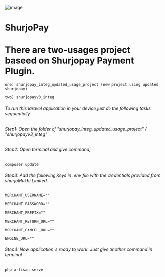 ![image](https://user-images.githubusercontent.com/57352037/170198396-932692aa-3354-4cf0-abc1-2b8ef43a6de3.png)
# ShurjoPay

# There are two-usages project baseed on Shurjopay Payment Plugin.
``
one) shurjopay_integ_updated_usage_project (new project using updated shurjopay)
``

``
two) shurjopayv3_integ 
``
###### To run this laravel application in your device,just do the following tasks sequentially.

###### Step1: Open the folder of "shurjopay_integ_updated_usage_project" / "shurjopayv3_integ" 

###### Step2: Open terminal and give command,
``
composer update
``

###### Step3: Add the following Keys in .env file with the credentials provided from shurjoMukhi Limited

``MERCHANT_USERNAME=""  
``

``MERCHANT_PASSWORD=""
``

``MERCHANT_PREFIX=""
``

``MERCHANT_RETURN_URL=""
``

``MERCHANT_CANCEL_URL=""
``

``ENGINE_URL=""
``
###### Step4: Now application is ready to work. Just give another command in terminal

``
php artisan serve
``
